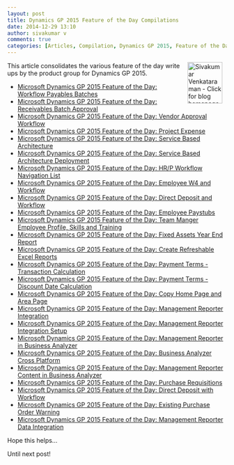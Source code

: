 ```yaml
---
layout: post
title: Dynamics GP 2015 Feature of the Day Compilations
date: 2014-12-29 13:10
author: sivakumar v
comments: true
categories: [Articles, Compilation, Dynamics GP 2015, Feature of the Day, Sivakumar Venkataraman, Uncategorized]
---
```

<p style="text-align:left;"><a title="Sivakumar Venkataraman - Click for blog homepage"><img border="0" hspace="10" alt="Sivakumar Venkataraman - Click for blog homepage" src="https://microsofttpd.github.io/assets/0871.sivav.jpg" width="80" align="right" height="95" /></a>This article consolidates the various feature of the day write ups by the product group for Dynamics GP 2015.</p>
<ul>
<li><a href="https://community.dynamics.com/gp/b/gpteamblog/archive/2014/09/23/microsoft-dynamics-gp-2015-feature-of-the-day-workflow-payables-batches.aspx" target="_blank">Microsoft Dynamics GP 2015 Feature of the Day: Workflow Payables Batches</a></li>
<li><a href="https://community.dynamics.com/gp/b/gpteamblog/archive/2014/09/25/microsoft-dynamics-gp-2015-feature-of-the-day-receivables-batch-approval.aspx" target="_blank">Microsoft Dynamics GP 2015 Feature of the Day: Receivables Batch Approval</a></li>
<li><a href="https://community.dynamics.com/gp/b/gpteamblog/archive/2014/09/25/microsoft-dynamics-gp-2015-feature-of-the-day-vendor-approval-workflow.aspx" target="_blank">Microsoft Dynamics GP 2015 Feature of the Day: Vendor Approval Workflow</a></li>
<li><a href="https://community.dynamics.com/gp/b/gpteamblog/archive/2014/09/30/microsoft-dynamics-gp-2015-feature-of-the-day-project-expense.aspx" target="_blank">Microsoft Dynamics GP 2015 Feature of the Day: Project Expense</a></li>
<li><a href="https://community.dynamics.com/gp/b/gpteamblog/archive/2014/10/02/microsoft-dynamics-gp-2015-feature-of-the-day-service-based-architecture.aspx" target="_blank">Microsoft Dynamics GP 2015 Feature of the Day: Service Based Architecture</a></li>
<li><a href="https://community.dynamics.com/gp/b/gpteamblog/archive/2014/10/16/microsoft-dynamics-gp-2015-feature-of-the-day-service-based-architecture-deployment.aspx" target="_blank">Microsoft Dynamics GP 2015 Feature of the Day: Service Based Architecture Deployment</a></li>
<li><a href="https://community.dynamics.com/gp/b/gpteamblog/archive/2014/10/16/microsoft-dynamics-gp-2015-feature-of-the-day-hr-p-workflow-navigation-list.aspx" target="_blank">Microsoft Dynamics GP 2015 Feature of the Day: HR/P Workflow Navigation List</a></li>
<li><a href="https://community.dynamics.com/gp/b/gpteamblog/archive/2014/10/16/microsoft-dynamics-gp-2015-feature-of-the-day-employee-w4-and-workflow.aspx" target="_blank">Microsoft Dynamics GP 2015 Feature of the Day: Employee W4 and Workflow</a></li>
<li><a href="https://community.dynamics.com/gp/b/gpteamblog/archive/2014/10/21/microsoft-dynamics-gp-2015-feature-of-the-day-direct-deposit-and-workflow.aspx" target="_blank">Microsoft Dynamics GP 2015 Feature of the Day: Direct Deposit and Workflow</a></li>
<li><a href="https://community.dynamics.com/gp/b/gpteamblog/archive/2014/10/21/microsoft-dynamics-gp-2015-feature-of-the-day-employee-paystubs.aspx" target="_blank">Microsoft Dynamics GP 2015 Feature of the Day: Employee Paystubs</a></li>
<li><a href="https://community.dynamics.com/gp/b/gpteamblog/archive/2014/10/21/microsoft-dynamics-gp-2015-feature-of-the-day-team-manger-employee-profile-skills-and-training.aspx" target="_blank">Microsoft Dynamics GP 2015 Feature of the Day: Team Manger Employee Profile, Skills and Training</a></li>
<li><a href="https://community.dynamics.com/gp/b/gpteamblog/archive/2014/10/21/microsoft-dynamics-gp-2015-feature-of-the-day-fixed-assets-year-end-report.aspx" target="_blank">Microsoft Dynamics GP 2015 Feature of the Day: Fixed Assets Year End Report</a></li>
<li><a href="https://community.dynamics.com/gp/b/gpteamblog/archive/2014/10/21/microsoft-dynamics-gp-2015-feature-of-the-day-create-refreshable-excel-reports.aspx" target="_blank">Microsoft Dynamics GP 2015 Feature of the Day: Create Refreshable Excel Reports</a></li>
<li><a href="https://community.dynamics.com/gp/b/gpteamblog/archive/2014/10/21/microsoft-dynamics-gp-2015-feature-of-the-day-more-flexible-payment-terms.aspx" target="_blank">Microsoft Dynamics GP 2015 Feature of the Day: Payment Terms - Transaction Calculation</a></li>
<li><a href="https://community.dynamics.com/gp/b/gpteamblog/archive/2014/10/21/microsoft-dynamics-gp-2015-feature-of-the-day-payment-terms-discount-date-calculation.aspx" target="_blank">Microsoft Dynamics GP 2015 Feature of the Day: Payment Terms - Discount Date Calculation</a></li>
<li><a href="https://community.dynamics.com/gp/b/gpteamblog/archive/2014/10/29/microsoft-dynamics-gp-2015-feature-of-the-day-copy-home-page-and-area-page.aspx" target="_blank">Microsoft Dynamics GP 2015 Feature of the Day: Copy Home Page and Area Page</a></li>
<li><a href="https://community.dynamics.com/gp/b/gpteamblog/archive/2014/10/29/microsoft-dynamics-gp-2015-feature-of-the-day-management-reporter-integration.aspx" target="_blank">Microsoft Dynamics GP 2015 Feature of the Day: Management Reporter Integration</a></li>
<li><a href="https://community.dynamics.com/gp/b/gpteamblog/archive/2014/10/29/microsoft-dynamics-gp-2015-feature-of-the-day-management-reporter-integration-setup.aspx" target="_blank">Microsoft Dynamics GP 2015 Feature of the Day: Management Reporter Integration Setup</a></li>
<li><a href="https://community.dynamics.com/gp/b/gpteamblog/archive/2014/10/29/microsoft-dynamics-gp-2015-feature-of-the-day-management-reporter-in-business-analyzer.aspx" target="_blank">Microsoft Dynamics GP 2015 Feature of the Day: Management Reporter in Business Analyzer</a></li>
<li><a href="https://community.dynamics.com/gp/b/gpteamblog/archive/2014/10/29/microsoft-dynamics-gp-2015-feature-of-the-day-business-analyzer-cross-platform.aspx" target="_blank">Microsoft Dynamics GP 2015 Feature of the Day: Business Analyzer Cross Platform</a></li>
<li><a href="https://community.dynamics.com/gp/b/gpteamblog/archive/2014/11/18/microsoft-dynamics-gp-2015-feature-of-the-day-management-reporter-content-in-business-analyzer.aspx" target="_blank">Microsoft Dynamics GP 2015 Feature of the Day: Management Reporter Content in Business Analyzer</a></li>
<li><a href="https://community.dynamics.com/gp/b/gpteamblog/archive/2014/11/18/microsoft-dynamics-gp-2015-feature-of-the-day-purchase-requisitions.aspx" target="_blank">Microsoft Dynamics GP 2015 Feature of the Day: Purchase Requisitions</a></li>
<li><a href="https://community.dynamics.com/gp/b/gpteamblog/archive/2014/11/18/microsoft-dynamics-gp-2015-feature-of-the-day-direct-deposit-with-workflow.aspx" target="_blank">Microsoft Dynamics GP 2015 Feature of the Day: Direct Deposit with Workflow</a></li>
<li><a href="https://community.dynamics.com/gp/b/gpteamblog/archive/2014/11/18/microsoft-dynamics-gp-2015-feature-of-the-day-existing-purchase-order-warning.aspx" target="_blank">Microsoft Dynamics GP 2015 Feature of the Day: Existing Purchase Order Warning</a></li>
<li><a href="https://community.dynamics.com/gp/b/gpteamblog/archive/2014/11/18/microsoft-dynamics-gp-2015-feature-of-the-day-management-reporter-data-integration.aspx" target="_blank">Microsoft Dynamics GP 2015 Feature of the Day: Management Reporter Data Integration</a></li>
</ul>
<p>Hope this helps&hellip;</p>
<p>Until next post!</p>
